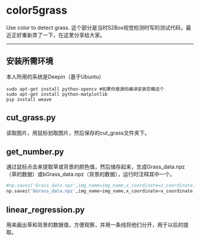 # color5grass
Use color to detect grass.
这个部分是当时S2Box视觉检测时写的测试代码，最近正好重新弄了一下，在这里分享给大家。

--- 
## 安装所需环境
本人所用的系统是Deepin（基于Ubuntu）
``` shell
sudo apt-get install python-opencv #如果你是源码编译安装忽略这个
sudo apt-get install python-matplotlib
pip install weave
```
## cut_grass.py 
读取图片，用鼠标划取图片，然后保存的cut_grass文件夹下。

## get_number.py
通过鼠标点击来提取草或背景的颜色值，然后储存起来，生成Grass_data.npz（草的数据）或bGrass_data.npz（背景的数据），运行时注释其中一个。
``` python 
#np.savez('Grass_data.npz',img_name=img_name,x_coordinate=x_coordinate,y_coordinate=y_coordinate)
np.savez('bGrass_data.npz',img_name=img_name,x_coordinate=x_coordinate,y_coordinate=y_coordinate)
```
## linear_regression.py
用来画出草和背景的数据值，方便观察，并用一条线将他们分开，用于以后的提取。
